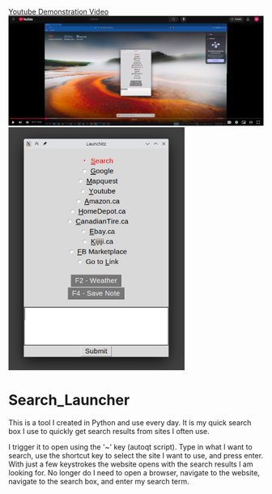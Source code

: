 <A HREF="https://www.youtube.com/watch?v=WzH3QNOlijc">Youtube Demonstration Video</A>
[![Demonstration](Video_Demo.jpg)](https://www.youtube.com/watch?v=WzH3QNOlijc "Video Demonstration")
<img src="preview.jpg" width="348">

# Search_Launcher
This is a  tool I created in Python and use every day.
It is my quick search box I use to quickly get search results from sites I often use.  

I trigger it to open using the '~' key (autoqt script).  Type in what I want to search, use the shortcut key to select the site I want to use, and press enter.  With just a few keystrokes the website opens with the search results I am looking for.  No longer do I need to open a browser, navigate to the website, navigate to the search box, and enter my search term.

